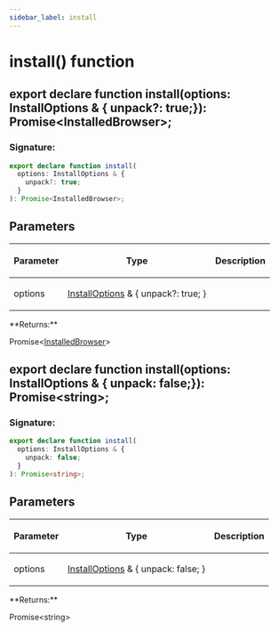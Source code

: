 ```yaml
---
sidebar_label: install
---
```


# install() function

<h2 id="overload-0">export declare function install(options: InstallOptions &amp; &#123; unpack?: true;&#125;): Promise&lt;InstalledBrowser&gt;;</h2>

### Signature:

```typescript
export declare function install(
  options: InstallOptions & {
    unpack?: true;
  }
): Promise<InstalledBrowser>;
```

## Parameters

<table><thead><tr><th>

Parameter

</th><th>

Type

</th><th>

Description

</th></tr></thead>
<tbody><tr><td>

options

</td><td>

[InstallOptions](./browsers.installoptions.md) &amp; &#123; unpack?: true; &#125;

</td><td>

</td></tr>
</tbody></table>
**Returns:**

Promise&lt;[InstalledBrowser](./browsers.installedbrowser.md)&gt;

<h2 id="overload-1">export declare function install(options: InstallOptions &amp; &#123; unpack: false;&#125;): Promise&lt;string&gt;;</h2>

### Signature:

```typescript
export declare function install(
  options: InstallOptions & {
    unpack: false;
  }
): Promise<string>;
```

## Parameters

<table><thead><tr><th>

Parameter

</th><th>

Type

</th><th>

Description

</th></tr></thead>
<tbody><tr><td>

options

</td><td>

[InstallOptions](./browsers.installoptions.md) &amp; &#123; unpack: false; &#125;

</td><td>

</td></tr>
</tbody></table>
**Returns:**

Promise&lt;string&gt;
